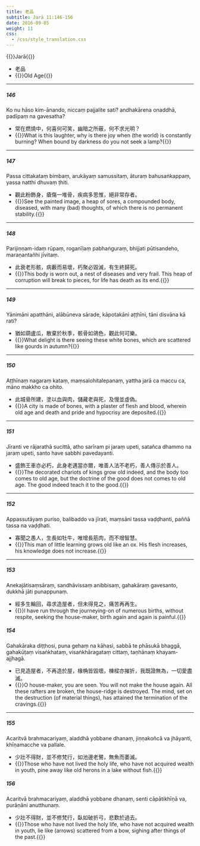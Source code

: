 ```yaml
---
title: 老品
subtitle: Jarā 11:146-156
date: 2016-09-05
weight: 11
css:
  - /css/style_translation.css
---
```


{{<subtitle>}}Jarā{{</subtitle>}}

- 老品
- {{<serif>}}Old Age{{</serif>}}

---

##### 146

Ko nu hāso kim-ānando, niccaṃ pajjalite sati? andhakārena onaddhā, padīpaṃ na gavesatha?

- 常在燃燒中，何喜何可笑，幽暗之所蔽，何不求光明？
- {{<serif>}}What is this laughter, why is there joy when (the world) is constantly burning? When bound by darkness do you not seek a lamp?{{</serif>}}

---

##### 147

Passa cittakataṃ bimbaṃ, arukāyaṃ samussitaṃ, āturaṃ bahusaṅkappaṃ, yassa natthi dhuvaṃ ṭhiti.

- 觀此粉飾身，瘡傷一堆骨，疾病多思惟，絕非常存者。
- {{<serif>}}See the painted image, a heap of sores, a compounded body, diseased, with many (bad) thoughts, of which there is no permanent stability.{{</serif>}}

---

##### 148

Parijiṇṇam-idaṃ rūpaṃ, roganīḷaṃ pabhaṅguraṃ, bhijjati pūtisandeho, maraṇantañhi jīvitaṃ.

- 此衰老形骸，病藪而易壞，朽聚必毀滅，有生終歸死。
- {{<serif>}}This body is worn out, a nest of diseases and very frail. This heap of corruption will break to pieces, for life has death as its end.{{</serif>}}

---

##### 149

Yānimāni apatthāni, alābūneva sārade, kāpotakāni aṭṭhīni, tāni disvāna kā rati?

- 猶如葫盧瓜，散棄於秋季，骸骨如鴿色，觀此何可樂。
- {{<serif>}}What delight is there seeing these white bones, which are scattered like gourds in autumn?{{</serif>}}

---

##### 150

Aṭṭhīnaṃ nagaraṃ kataṃ, maṃsalohitalepanaṃ, yattha jarā ca maccu ca, māno makkho ca ohito.

- 此城骨所建，塗以血與肉，儲藏老與死，及慢並虛偽。
- {{<serif>}}A city is made of bones, with a plaster of flesh and blood, wherein old age and death and pride and hypocrisy are deposited.{{</serif>}}

---

##### 151

Jīranti ve rājarathā sucittā, atho sarīram pi jaraṃ upeti, satañca dhammo na jaraṃ upeti, santo have sabbhi pavedayanti.

- 盛飾王車亦必朽，此身老邁當亦爾，唯善人法不老朽，善人傳示於善人。
- {{<serif>}}The decorated chariots of kings grow old indeed, and the body too comes to old age, but the doctrine of the good does not comes to old age. The good indeed teach it to the good.{{</serif>}}

---

##### 152

Appassutāyaṃ puriso, balibaddo va jīrati, maṃsāni tassa vaḍḍhanti, paññā tassa na vaḍḍhati.

- 寡聞之愚人，生長如牡牛，唯增長筋肉，而不增智慧。
- {{<serif>}}This man of little learning grows old like an ox. His flesh increases, his knowledge does not increase.{{</serif>}}

---

##### 153

Anekajātisaṃsāraṃ, sandhāvissaṃ anibbisaṃ, gahakāraṃ gavesanto, dukkhā jāti punappunaṃ.

- 經多生輪回，尋求造屋者，但未得見之，痛苦再再生。
- {{<serif>}}I have run through the journeying-on of numerous births, without respite, seeking the house-maker, birth again and again is painful.{{</serif>}}

##### 154

Gahakāraka diṭṭhosi, puna gehaṃ na kāhasi, sabbā te phāsukā bhaggā, gahakūṭaṃ visaṅkhataṃ, visaṅkhāragataṃ cittaṃ, taṇhānaṃ khayam-ajjhagā.

- 已見造屋者，不再造於屋，椽桷皆毀壞，棟樑亦摧折，我既證無為，一切愛盡滅。
- {{<serif>}}O house-maker, you are seen. You will not make the house again. All these rafters are broken, the house-ridge is destroyed. The mind, set on the destruction (of material things), has attained the termination of the cravings.{{</serif>}}

---

##### 155

Acaritvā brahmacariyaṃ, aladdhā yobbane dhanaṃ, jiṇṇakoñcā va jhāyanti, khīṇamacche va pallale.

- 少壯不得財，並不修梵行，如池邊老鷺，無魚而萎滅。
- {{<serif>}}Those who have not lived the holy life, who have not acquired wealth in youth, pine away like old herons in a lake without fish.{{</serif>}}

##### 156

Acaritvā brahmacariyaṃ, aladdhā yobbane dhanaṃ, senti cāpātikhīṇā va, purāṇāni anutthunaṃ.

- 少壯不得財，並不修梵行，臥如破折弓，悲歎於過去。
- {{<serif>}}Those who have not lived the holy life, who have not acquired wealth in youth, lie like (arrows) scattered from a bow, sighing after things of the past.{{</serif>}}
